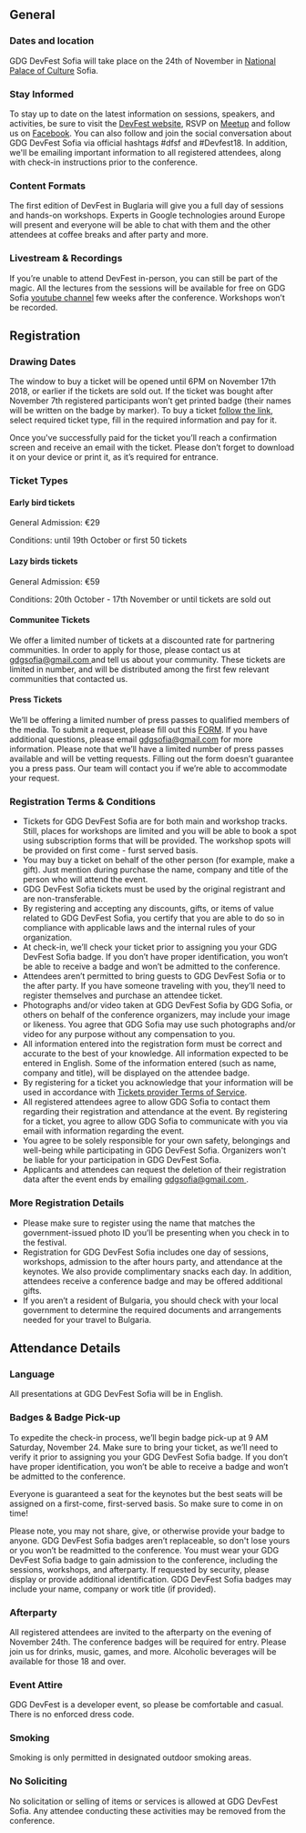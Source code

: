## General

### Dates and location

GDG DevFest Sofia will take place on the 24th of November in [National Palace of Culture](https://goo.gl/maps/Q1fH7ee58h42) Sofia.

### Stay Informed

To stay up to date on the latest information on sessions, speakers, and activities, be sure to visit the [DevFest website](https://devfest.bg/), RSVP on [Meetup]( https://www.meetup.com/GDG-Sofia/events/254172057/) and follow us on [Facebook](https://www.facebook.com/events/386278951907136/). You can also follow and join the social conversation about GDG DevFest Sofia via official hashtags #dfsf and #Devfest18. In addition, we'll be emailing important information to all registered attendees, along with check-in instructions prior to the conference.

### Content Formats

The first edition of DevFest in Buglaria will give you a full day of sessions and hands-on workshops. Experts in Google technologies around Europe will present and everyone will be able to chat with them and the other attendees at coffee breaks and after party and more.

### Livestream & Recordings

If you’re unable to attend DevFest in-person, you can still be part of the magic. All the lectures from the sessions will be available for free on GDG Sofia [youtube channel](https://www.youtube.com/channel/UCUBZSyu4AeDY4ltVHsSSugQ/) few weeks after the conference. Workshops won’t be recorded.

  
## Registration


### Drawing Dates

The window to buy a ticket will be opened until 6PM on November 17th 2018, or earlier if the tickets are sold out. If the ticket was bought after November 7th registered participants won’t get printed badge (their names will be written on the badge by marker). To buy a ticket [follow the link](https://www.eventbrite.com/e/devfest-2018-sofia-tickets-50222983295), select required ticket type, fill in the required information and pay for it.

Once you've successfully paid for the ticket you’ll reach a confirmation screen and receive an email with the ticket. Please don’t forget to download it on your device or print it, as it’s required for entrance.

  
### Ticket Types

#### **Early bird tickets**

General Admission: €29

Conditions: until 19th October or first 50 tickets

#### **Lazy birds tickets**

General Admission: €59

Conditions: 20th October - 17th November or until tickets are sold out

#### **Communitee Tickets**

We offer a limited number of tickets at a discounted rate for partnering communities. In order to apply for those, please contact us at [gdgsofia@gmail.com ](mailto:gdgsofia@gmail.com ) and tell us about your community. These tickets are limited in number, and will be distributed among the first few relevant communities that contacted us.

#### **Press Tickets**

We’ll be offering a limited number of press passes to qualified members of the media. To submit a request, please fill out this [FORM]( https://goo.gl/forms/SmKHuksRw8sb0eoB2). If you have additional questions, please email [gdgsofia@gmail.com](mailto:gdgsofia@gmail.com ) for more information. Please note that we’ll have a limited number of press passes available and will be vetting requests. Filling out the form doesn’t guarantee you a press pass. Our team will contact you if we’re able to accommodate your request.
  

### Registration Terms & Conditions

- Tickets for GDG DevFest Sofia are for both main and workshop tracks. Still, places for workshops are limited and you will be able to book a spot using subscription forms that will be provided. The workshop spots will be provided on first come - furst served basis. 
- You may buy a ticket on behalf of the other person (for example, make a gift). Just mention during purchase the name, company and title of the person who will attend the event. 
- GDG DevFest Sofia tickets must be used by the original registrant and are non-transferable. 
- By registering and accepting any discounts, gifts, or items of value related to GDG DevFest Sofia, you certify that you are able to do so in compliance with applicable laws and the internal rules of your organization. 
- At check-in, we’ll check your ticket prior to assigning you your GDG DevFest Sofia badge. If you don’t have proper identification, you won’t be able to receive a badge and won’t be admitted to the conference.  
- Attendees aren’t permitted to bring guests to GDG DevFest Sofia or to the after party. If you have someone traveling with you, they’ll need to register themselves and purchase an attendee ticket. 
- Photographs and/or video taken at GDG DevFest Sofia by GDG Sofia, or others on behalf of the conference organizers, may include your image or likeness. You agree that GDG Sofia may use such photographs and/or video for any purpose without any compensation to you. 
- All information entered into the registration form must be correct and accurate to the best of your knowledge. All information expected to be entered in English. Some of the information entered (such as name, company and title), will be displayed on the attendee badge. 
- By registering for a ticket you acknowledge that your information will be used in accordance with [Tickets provider Terms of Service](https://www.eventbrite.com/support/articles/en_US/Troubleshooting/eventbrite-terms-of-service?lg=en_US). 
- All registered attendees agree to allow GDG Sofia to contact them regarding their registration and attendance at the event. By registering for a ticket, you agree to allow GDG Sofia to communicate with you via email with information regarding the event. 
- You agree to be solely responsible for your own safety, belongings and well-being while participating in GDG DevFest Sofia. Organizers won't be liable for your participation in GDG DevFest Sofia. 
- Applicants and attendees can request the deletion of their registration data after the event ends by emailing [gdgsofia@gmail.com ](mailto:gdgsofia@gmail.com ). 
  

### More Registration Details

- Please make sure to register using the name that matches the government-issued photo ID you’ll be presenting when you check in to the festival. 
- Registration for GDG DevFest Sofia includes one day of sessions, workshops, admission to the after hours party, and attendance at the keynotes. We also provide complimentary snacks each day. In addition, attendees receive a conference badge and may be offered additional gifts.  
- If you aren’t a resident of Bulgaria, you should check with your local government to determine the required documents and arrangements needed for your travel to Bulgaria.

## Attendance Details

### Language

All presentations at GDG DevFest Sofia will be in English.

### Badges & Badge Pick-up

To expedite the check-in process, we’ll begin badge pick-up at 9 AM Saturday, November 24. Make sure to bring your ticket, as we’ll need to verify it prior to assigning you your GDG DevFest Sofia badge. If you don’t have proper identification, you won’t be able to receive a badge and won’t be admitted to the conference.

Everyone is guaranteed a seat for the keynotes but the best seats will be assigned on a first-come, first-served basis. So make sure to come in on time!

Please note, you may not share, give, or otherwise provide your badge to anyone. GDG DevFest Sofia badges aren’t replaceable, so don't lose yours or you won’t be readmitted to the conference. You must wear your GDG DevFest Sofia badge to gain admission to the conference, including the sessions, workshops, and afterparty. If requested by security, please display or provide additional identification. GDG DevFest Sofia badges may include your name, company or work title (if provided).

  

### Afterparty

All registered attendees are invited to the afterparty on the evening of November 24th. The conference badges will be required for entry. Please join us for drinks, music, games, and more. Alcoholic beverages will be available for those 18 and over.

  

### Event Attire

GDG DevFest is a developer event, so please be comfortable and casual. There is no enforced dress code.


### Smoking

Smoking is only permitted in designated outdoor smoking areas.

### No Soliciting

No solicitation or selling of items or services is allowed at GDG DevFest Sofia. Any attendee conducting these activities may be removed from the conference.
